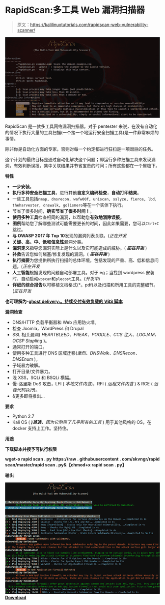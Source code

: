 # RapidScan:多工具 Web 漏洞扫描器

> 原文：<https://kalilinuxtutorials.com/rapidscan-web-vulnerability-scanner/>

[![RapidScan : The Multi-Tool Web Vulnerability Scanner](img/cd3b145a4aba7a1716770b4611ff6463.png "RapidScan : The Multi-Tool Web Vulnerability Scanner")](https://1.bp.blogspot.com/-5J0NRkfHYhI/XQFFEMa5vCI/AAAAAAAAAxQ/SifUXL04NoAg7_xEC9bWofC9cadMuypWwCLcBGAs/s1600/RapidScan%25282%2529.png)

RapidScan 是一款多工具网络漏洞扫描器。对于 pentester 来说，在没有自动化的情况下执行大量的工具扫描(一个接一个地运行安全扫描工具)是一件非常麻烦的事情。

除非你是自动化方面的专家，否则对每一个约定都进行狂扫是一项艰巨的任务。

这个计划的最终目标是通过自动化解决这个问题；即运行多种扫描工具来发现漏洞，有效判断误报，集中关联结果并节省宝贵的时间；所有这些都在一个屋檐下。

**特性**

*   **一步安装**。
*   **执行多种安全扫描工具**，进行其他**自定义编码检查**，**自动打印结果**。
*   一些工具包括`nmap, dnsrecon, wafw00f, uniscan, sslyze, fierce, lbd, theharvester, dnswalk, golismero`等在一个实体下执行。
*   节省了很多时间，**确实节省了很多时间！**。
*   **使用多种工具**检查相同的漏洞，以帮助您**有效地消除误报**。
*   **图例**帮助您了解哪些测试可能需要更长的时间，因此如果需要，您可以`Ctrl+C`跳过。
*   **与 OWASP 2017 年 Top 10**发现的漏洞列表关联。(*正在开发*
*   **关键、高、中、低和信息性**漏洞分类。
*   **漏洞定义**指导您漏洞实际上是什么以及它可能造成的威胁。( *~~**正在开发**~~* )
*   **补救**告诉您如何堵塞/修复发现的漏洞。( *~~**正在开发**~~* )
*   **执行摘要**为您提供所执行扫描的总体环境，包括发现的严重、高、低和信息问题。(*正在开发*
*   **人工智能**根据发现的问题自动部署工具。对于 eg；当找到 wordpress 安装时，自动启动`wpscan`和`plecost`工具。(*开发中*)
*   **详细的综合报告**以可移植文档格式(*。pdf)以及扫描和所用工具的完整细节。(*正在开发*

**也可理解为-[ghost delivery:。持续交付有效负载的 VBS 脚本](https://kalilinuxtutorials.com/ghostdelivery/)**

**漏洞检查**

*   DNS/HTTP 负载平衡器和 Web 应用防火墙。
*   检查 Joomla，WordPress 和 Drupal
*   SSL 相关漏洞( *HEARTBLEED、FREAK、POODLE、CCS 注入、LOGJAM、OCSP Stapling* )。
*   通常打开的端口。
*   使用多种工具进行 DNS 区域迁移(*激烈、DNSWalk、DNSRecon、DNSEnum* )。
*   子域暴力破解。
*   打开目录/文件暴力。
*   浅 XSS，SQLi 和 BSQLi 横幅。
*   慢-洛里斯 DoS 攻击，LFI ( *本地文件内含*)，RFI ( *远程文件内含* ) & RCE ( *远程代码执行*)。
*   &更多即将推出…

**要求**

*   Python 2.7
*   Kali OS ( ***)首选**，因为它附带了几乎所有的工具* )
    用于其他风格的 OS，在 docker 支持上工作。坚持住。

**用途**

**下载脚本并授予可执行权限**

**wget-o rapid scan . py https://raw . githubusercontent . com/skvngr/rapid scan/master/rapid scan . py&【chmod+x rapid scan . py】**

**输出**

![](img/c0092f2aaf5a6ebfee33a90f64954dea.png)[**Download**](https://github.com/skavngr/rapidscan)